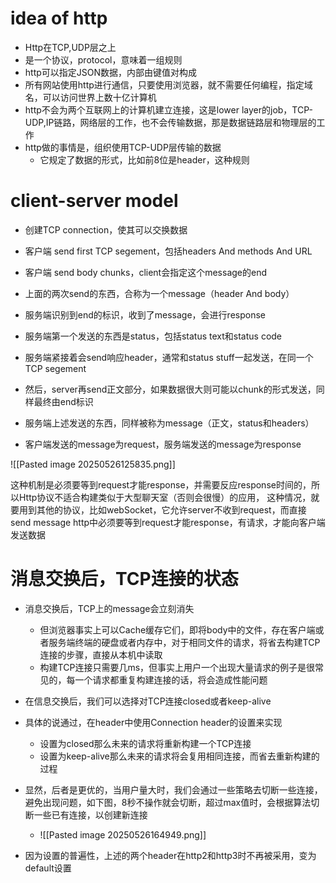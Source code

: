# idea of http

- Http在TCP,UDP层之上
- 是一个协议，protocol，意味着一组规则
- http可以指定JSON数据，内部由键值对构成
- 所有网站使用http进行通信，只要使用浏览器，就不需要任何编程，指定域名，可以访问世界上数十亿计算机
- http不会为两个互联网上的计算机建立连接，这是lower layer的job，TCP-UDP,IP链路，网络层的工作，也不会传输数据，那是数据链路层和物理层的工作
- http做的事情是，组织使用TCP-UDP层传输的数据
	- 它规定了数据的形式，比如前8位是header，这种规则


# client-server model

- 创建TCP connection，使其可以交换数据
- 客户端 send first TCP segement，包括headers And methods And URL
- 客户端 send body chunks，client会指定这个message的end
- 上面的两次send的东西，合称为一个message（header And body）
- 服务端识别到end的标识，收到了message，会进行response
- 服务端第一个发送的东西是status，包括status text和status code
- 服务端紧接着会send响应header，通常和status stuff一起发送，在同一个TCP segement
- 然后，server再send正文部分，如果数据很大则可能以chunk的形式发送，同样最终由end标识
- 服务端上述发送的东西，同样被称为message（正文，status和headers）

- 客户端发送的message为request，服务端发送的message为response

![[Pasted image 20250526125835.png]]

这种机制是必须要等到request才能response，并需要反应response时间的，所以Http协议不适合构建类似于大型聊天室（否则会很慢）的应用，
这种情况，就要用到其他的协议，比如webSocket，它允许server不收到request，而直接send message
http中必须要等到request才能response，有请求，才能向客户端发送数据

# 消息交换后，TCP连接的状态

- 消息交换后，TCP上的message会立刻消失
	- 但浏览器事实上可以Cache缓存它们，即将body中的文件，存在客户端或者服务端终端的硬盘或者内存中，对于相同文件的请求，将省去构建TCP连接的步骤，直接从本机中读取
	- 构建TCP连接只需要几ms，但事实上用户一个出现大量请求的例子是很常见的，每一个请求都重复构建连接的话，将会造成性能问题

- 在信息交换后，我们可以选择对TCP连接closed或者keep-alive
- 具体的说通过，在header中使用Connection header的设置来实现
	- 设置为closed那么未来的请求将重新构建一个TCP连接
	- 设置为keep-alive那么未来的请求将会复用相同连接，而省去重新构建的过程
- 显然，后者是更优的，当用户量大时，我们会通过一些策略去切断一些连接，避免出现问题，如下图，8秒不操作就会切断，超过max值时，会根据算法切断一些已有连接，以创建新连接
	- ![[Pasted image 20250526164949.png]]

- 因为设置的普遍性，上述的两个header在http2和http3时不再被采用，变为default设置


# 
